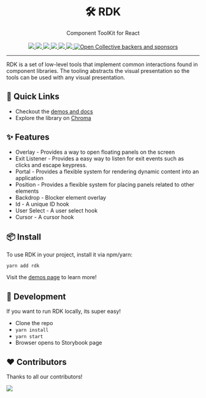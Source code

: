 <div align="center">
  <h1>🛠 RDK</h1>
  Component ToolKit for React
  <br />
  <br />
  <a href="https://github.com/reaviz/rdk/workflows/build/">
    <img src="https://github.com/reaviz/rdk/workflows/build/badge.svg?branch=master" />
  </a>
  <a href="https://npm.im/rdk">
    <img src="https://img.shields.io/npm/v/rdk.svg" />
  </a>
  <a href="https://npm.im/rdk">
    <img src="https://badgen.net/npm/dw/rdk" />
  </a>
  <a href="https://github.com/reaviz/rdk/blob/master/LICENSE">
    <img src="https://badgen.now.sh/badge/license/apache2" />
  </a>
  <a href="https://bundlephobia.com/result?p=rdk">
    <img src="https://badgen.net/bundlephobia/minzip/rdk">
  </a>
  <a href="https://discord.gg/tt8wGExq35">
    <img src="https://img.shields.io/discord/773948315037073409?label=discord">
  </a>
  <a href="https://opencollective.com/reaviz">
    <img alt="Open Collective backers and sponsors" src="https://img.shields.io/opencollective/all/reaviz?label=backers">
  </a>
</div>

---

RDK is a set of low-level tools that implement common interactions found in
component libraries. The tooling abstracts the visual
presentation so the tools can be used with any visual presentation.

## 🚀 Quick Links
- Checkout the [demos and docs](https://reaviz.github.io/rdk/)
- Explore the library on [Chroma](https://www.chromatic.com/library?appId=5eb06076aebb8f00227a5659)

## ✨ Features

- Overlay - Provides a way to open floating panels on the screen
- Exit Listener - Provides a easy way to listen for exit events such as clicks and escape keypress.
- Portal - Provides a flexible system for rendering dynamic content into an application
- Position - Provides a flexible system for placing panels related to other elements
- Backdrop - Blocker element overlay
- Id - A unique ID hook
- User Select - A user select hook
- Cursor - A cursor hook

## 📦 Install

To use RDK in your project, install it via npm/yarn:

```
yarn add rdk
```

Visit the [demos page](https://reaviz.github.io/rdk/) to learn more!

## 🔭 Development

If you want to run RDK locally, its super easy!

- Clone the repo
- `yarn install`
- `yarn start`
- Browser opens to Storybook page

## ❤️ Contributors

Thanks to all our contributors!

<a href="https://github.com/reaviz/rdk/graphs/contributors"><img src="https://opencollective.com/reaviz/contributors.svg?width=890" /></a>
